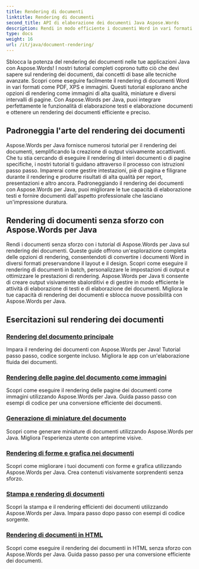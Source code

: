 ```yaml
---
title: Rendering di documenti
linktitle: Rendering di documenti
second_title: API di elaborazione dei documenti Java Aspose.Words
description: Rendi in modo efficiente i documenti Word in vari formati in Java con Aspose.Words! Rendering di documenti master per risultati professionali.
type: docs
weight: 16
url: /it/java/document-rendering/
---
```


Sblocca la potenza del rendering dei documenti nelle tue applicazioni Java con Aspose.Words! I nostri tutorial completi coprono tutto ciò che devi sapere sul rendering dei documenti, dai concetti di base alle tecniche avanzate. Scopri come eseguire facilmente il rendering di documenti Word in vari formati come PDF, XPS e immagini. Questi tutorial esplorano anche opzioni di rendering come immagini di alta qualità, miniature e diversi intervalli di pagine. Con Aspose.Words per Java, puoi integrare perfettamente le funzionalità di elaborazione testi e elaborazione documenti e ottenere un rendering dei documenti efficiente e preciso.

## Padroneggia l'arte del rendering dei documenti

Aspose.Words per Java fornisce numerosi tutorial per il rendering dei documenti, semplificando la creazione di output visivamente accattivanti. Che tu stia cercando di eseguire il rendering di interi documenti o di pagine specifiche, i nostri tutorial ti guidano attraverso il processo con istruzioni passo passo. Imparerai come gestire intestazioni, piè di pagina e filigrane durante il rendering e produrre risultati di alta qualità per report, presentazioni e altro ancora. Padroneggiando il rendering dei documenti con Aspose.Words per Java, puoi migliorare le tue capacità di elaborazione testi e fornire documenti dall'aspetto professionale che lasciano un'impressione duratura.

## Rendering di documenti senza sforzo con Aspose.Words per Java

Rendi i documenti senza sforzo con i tutorial di Aspose.Words per Java sul rendering dei documenti. Queste guide offrono un'esplorazione completa delle opzioni di rendering, consentendoti di convertire i documenti Word in diversi formati preservandone il layout e il design. Scopri come eseguire il rendering di documenti in batch, personalizzare le impostazioni di output e ottimizzare le prestazioni di rendering. Aspose.Words per Java ti consente di creare output visivamente sbalorditivi e di gestire in modo efficiente le attività di elaborazione di testi e di elaborazione dei documenti. Migliora le tue capacità di rendering dei documenti e sblocca nuove possibilità con Aspose.Words per Java.

## Esercitazioni sul rendering dei documenti
### [ Rendering del documento principale](./master-document-rendering/)
Impara il rendering dei documenti con Aspose.Words per Java! Tutorial passo passo, codice sorgente incluso. Migliora le app con un'elaborazione fluida dei documenti.
### [Rendering delle pagine del documento come immagini](./rendering-document-pages-images/)
Scopri come eseguire il rendering delle pagine dei documenti come immagini utilizzando Aspose.Words per Java. Guida passo passo con esempi di codice per una conversione efficiente dei documenti.
### [Generazione di miniature del documento](./document-thumbnail-generation/)
Scopri come generare miniature di documenti utilizzando Aspose.Words per Java. Migliora l'esperienza utente con anteprime visive.
### [Rendering di forme e grafica nei documenti](./rendering-shapes-graphics/)
Scopri come migliorare i tuoi documenti con forme e grafica utilizzando Aspose.Words per Java. Crea contenuti visivamente sorprendenti senza sforzo.
### [Stampa e rendering di documenti](./document-printing-rendering/)
Scopri la stampa e il rendering efficienti dei documenti utilizzando Aspose.Words per Java. Impara passo dopo passo con esempi di codice sorgente.
### [Rendering di documenti in HTML](./rendering-documents-html/)
Scopri come eseguire il rendering dei documenti in HTML senza sforzo con Aspose.Words per Java. Guida passo passo per una conversione efficiente dei documenti.